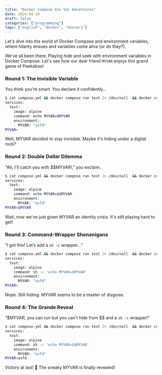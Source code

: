```yaml
---
title: "Docker Compose Env Var Adventures"
date: 2024-09-19
draft: false
categories: ["programming"]
tags: ["english", "docker", "envvars"]
---
```


Let's dive into the world of Docker Compose and environment variables, where
hilarity ensues and variables come alive (or do they?).

We've all been there. Playing hide and seek with environment variables in
Docker Compose. Let's see how our dear friend `MYVAR` enjoys this grand game of
Peekaboo!

### Round 1: The Invisible Variable
You think you're smart. You declare it confidently...

```bash
$ cat compose.yml && docker compose run test 2> /dev/null  && docker compose down &> /dev/null
services:
  test:
    image: alpine
    command: echo MYVAR=$MYVAR
    environment:
      MYVAR: "asfd"
MYVAR=
```
Well, MYVAR decided to stay invisible. Maybe it's hiding under a digital rock?

### Round 2: Double Dollar Dilemma
"Ah, I'll catch you with $$MYVAR!," you exclaim.

```bash
$ cat compose.yml && docker compose run test 2> /dev/null  && docker compose down &> /dev/null
services:
  test:
    image: alpine
    command: echo MYVAR=$$MYVAR
    environment:
      MYVAR: "asfd"
MYVAR=$MYVAR
```
Wait, now we've just given MYVAR an identity crisis. It's still playing hard to
get!

### Round 3: Command-Wrapper Shenanigans
“I got this! Let’s add a `sh -c` wrapper…”

```bash
$ cat compose.yml && docker compose run test 2> /dev/null  && docker compose down &> /dev/null
services:
  test:
    image: alpine
    command: sh -c 'echo MYVAR=$MYVAR'
    environment:
      MYVAR: "asfd"
MYVAR=
```
Nope. Still hiding. MYVAR seems to be a master of disguise.

### Round 4: The Grande Reveal
“$MYVAR, you can run but you can't hide from $$ and a `sh -c` wrapper!”

```bash
$ cat compose.yml && docker compose run test 2> /dev/null  && docker compose down &> /dev/null
services:
  test:
    image: alpine
    command: sh -c 'echo MYVAR=$$MYVAR'
    environment:
      MYVAR: "asfd"
MYVAR=asfd
```

Victory at last! 🎉 The sneaky MYVAR is finally revealed!
